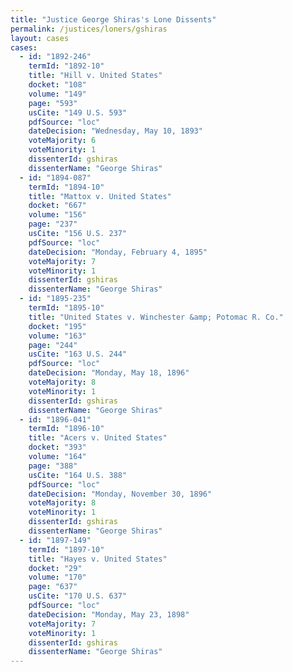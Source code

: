 ```yaml
---
title: "Justice George Shiras's Lone Dissents"
permalink: /justices/loners/gshiras
layout: cases
cases:
  - id: "1892-246"
    termId: "1892-10"
    title: "Hill v. United States"
    docket: "108"
    volume: "149"
    page: "593"
    usCite: "149 U.S. 593"
    pdfSource: "loc"
    dateDecision: "Wednesday, May 10, 1893"
    voteMajority: 6
    voteMinority: 1
    dissenterId: gshiras
    dissenterName: "George Shiras"
  - id: "1894-087"
    termId: "1894-10"
    title: "Mattox v. United States"
    docket: "667"
    volume: "156"
    page: "237"
    usCite: "156 U.S. 237"
    pdfSource: "loc"
    dateDecision: "Monday, February 4, 1895"
    voteMajority: 7
    voteMinority: 1
    dissenterId: gshiras
    dissenterName: "George Shiras"
  - id: "1895-235"
    termId: "1895-10"
    title: "United States v. Winchester &amp; Potomac R. Co."
    docket: "195"
    volume: "163"
    page: "244"
    usCite: "163 U.S. 244"
    pdfSource: "loc"
    dateDecision: "Monday, May 18, 1896"
    voteMajority: 8
    voteMinority: 1
    dissenterId: gshiras
    dissenterName: "George Shiras"
  - id: "1896-041"
    termId: "1896-10"
    title: "Acers v. United States"
    docket: "393"
    volume: "164"
    page: "388"
    usCite: "164 U.S. 388"
    pdfSource: "loc"
    dateDecision: "Monday, November 30, 1896"
    voteMajority: 8
    voteMinority: 1
    dissenterId: gshiras
    dissenterName: "George Shiras"
  - id: "1897-149"
    termId: "1897-10"
    title: "Hayes v. United States"
    docket: "29"
    volume: "170"
    page: "637"
    usCite: "170 U.S. 637"
    pdfSource: "loc"
    dateDecision: "Monday, May 23, 1898"
    voteMajority: 7
    voteMinority: 1
    dissenterId: gshiras
    dissenterName: "George Shiras"
---
```

